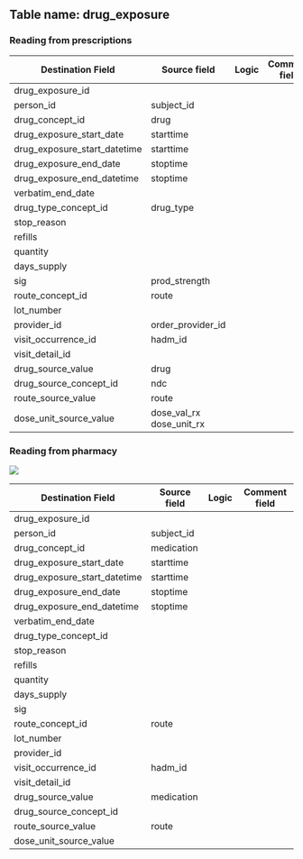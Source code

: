## Table name: drug_exposure

### Reading from prescriptions

| Destination Field | Source field | Logic | Comment field |
| --- | --- | --- | --- |
| drug_exposure_id |  |  |  |
| person_id | subject_id |  |  |
| drug_concept_id | drug |  |  |
| drug_exposure_start_date | starttime |  |  |
| drug_exposure_start_datetime | starttime |  |  |
| drug_exposure_end_date | stoptime |  |  |
| drug_exposure_end_datetime | stoptime |  |  |
| verbatim_end_date |  |  |  |
| drug_type_concept_id | drug_type |  |  |
| stop_reason |  |  |  |
| refills |  |  |  |
| quantity |  |  |  |
| days_supply |  |  |  |
| sig | prod_strength |  |  |
| route_concept_id | route |  |  |
| lot_number |  |  |  |
| provider_id | order_provider_id |  |  |
| visit_occurrence_id | hadm_id |  |  |
| visit_detail_id |  |  |  |
| drug_source_value | drug |  |  |
| drug_source_concept_id | ndc |  |  |
| route_source_value | route |  |  |
| dose_unit_source_value | dose_val_rx<br>dose_unit_rx |  |  |

### Reading from pharmacy

![](md_files/image2.png)

| Destination Field | Source field | Logic | Comment field |
| --- | --- | --- | --- |
| drug_exposure_id |  |  |  |
| person_id | subject_id |  |  |
| drug_concept_id | medication |  |  |
| drug_exposure_start_date | starttime |  |  |
| drug_exposure_start_datetime | starttime |  |  |
| drug_exposure_end_date | stoptime |  |  |
| drug_exposure_end_datetime | stoptime |  |  |
| verbatim_end_date |  |  |  |
| drug_type_concept_id |  |  |  |
| stop_reason |  |  |  |
| refills |  |  |  |
| quantity |  |  |  |
| days_supply |  |  |  |
| sig |  |  |  |
| route_concept_id | route |  |  |
| lot_number |  |  |  |
| provider_id |  |  |  |
| visit_occurrence_id | hadm_id |  |  |
| visit_detail_id |  |  |  |
| drug_source_value | medication |  |  |
| drug_source_concept_id |  |  |  |
| route_source_value | route |  |  |
| dose_unit_source_value |  |  |  |

